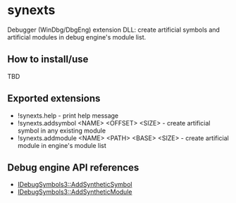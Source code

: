 # synexts
Debugger (WinDbg/DbgEng) extension DLL: create artificial symbols and artificial modules in debug engine's module list.

## How to install/use
TBD

## Exported extensions
* !synexts.help - print help message
* !synexts.addsymbol \<NAME\> \<OFFSET\> \<SIZE\> - create artificial symbol in any existing module
* !synexts.addmodule \<NAME\> \<PATH\> \<BASE\> \<SIZE\> - create artificial module in engine's module list

## Debug engine API references
 * [IDebugSymbols3::AddSyntheticSymbol](https://docs.microsoft.com/windows-hardware/drivers/ddi/content/dbgeng/nf-dbgeng-idebugsymbols3-addsyntheticsymbol)
 * [IDebugSymbols3::AddSyntheticModule](https://docs.microsoft.com/windows-hardware/drivers/ddi/content/dbgeng/nf-dbgeng-idebugsymbols3-addsyntheticmodule)

